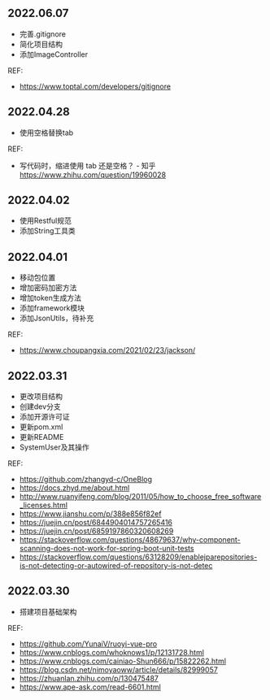 ## 2022.06.07
- 完善.gitignore
- 简化项目结构
- 添加ImageController

REF:
- https://www.toptal.com/developers/gitignore

## 2022.04.28
- 使用空格替换tab

REF:
- 写代码时，缩进使用 tab 还是空格？ - 知乎
  https://www.zhihu.com/question/19960028

## 2022.04.02
- 使用Restful规范
- 添加String工具类

## 2022.04.01
- 移动包位置
- 增加密码加密方法
- 增加token生成方法
- 添加framework模块
- 添加JsonUtils，待补充

REF:
- https://www.choupangxia.com/2021/02/23/jackson/

## 2022.03.31
- 更改项目结构
- 创建dev分支
- 添加开源许可证
- 更新pom.xml
- 更新README
- SystemUser及其操作

REF:
- https://github.com/zhangyd-c/OneBlog
- https://docs.zhyd.me/about.html
- http://www.ruanyifeng.com/blog/2011/05/how_to_choose_free_software_licenses.html
- https://www.jianshu.com/p/388e856f82ef
- https://juejin.cn/post/6844904014757265416
- https://juejin.cn/post/6859197860320608269
- https://stackoverflow.com/questions/48679637/why-component-scanning-does-not-work-for-spring-boot-unit-tests
- https://stackoverflow.com/questions/63128209/enablejparepositories-is-not-detecting-or-autowired-of-repository-is-not-detec

## 2022.03.30
- 搭建项目基础架构

REF:
- https://github.com/YunaiV/ruoyi-vue-pro
- https://www.cnblogs.com/whoknows1/p/12131728.html
- https://www.cnblogs.com/cainiao-Shun666/p/15822262.html
- https://blog.csdn.net/nimoyaoww/article/details/82999057
- https://zhuanlan.zhihu.com/p/130475487
- https://www.ape-ask.com/read-6601.html
